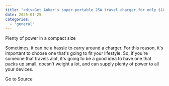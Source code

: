 ```yaml
---
title: "<div>Get Anker's super-portable 25W travel charger for only $10</div>"
date: 2025-01-25
categories: 
  - "general"
---
```


Plenty of power in a compact size

Sometimes, it can be a hassle to carry around a charger. For this reason, it's important to choose one that's going to fit your lifestyle. So, if you're someone that travels alot, it's going to be a good idea to have one that packs up small, doesn't weight a lot, and can supply plenty of power to all your devices.

Go to Source
